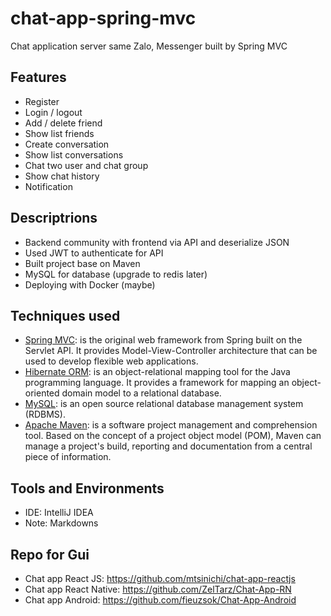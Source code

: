 # chat-app-spring-mvc
Chat application server same Zalo, Messenger built by Spring MVC

## Features

- Register
- Login / logout
- Add / delete friend
- Show list friends
- Create conversation
- Show list conversations
- Chat two user and chat group
- Show chat history
- Notification

## Descriptrions

- Backend community with frontend via API and deserialize JSON
- Used JWT to authenticate for API
- Built project base on Maven
- MySQL for database (upgrade to redis later)
- Deploying with Docker (maybe)

## Techniques used

- [Spring MVC](https://spring.io/): is the original web framework from Spring built on the Servlet API. It provides Model-View-Controller architecture that can be used to develop flexible web applications.
- [Hibernate ORM](http://hibernate.org/orm/): is an object-relational mapping tool for the Java programming language. It provides a framework for mapping an object-oriented domain model to a relational database.
- [MySQL](https://www.mysql.com/): is an open source relational database management system (RDBMS).
- [Apache Maven](https://maven.apache.org/): is a software project management and comprehension tool. Based on the concept of a project object model (POM), Maven can manage a project's build, reporting and documentation from a central piece of information.

## Tools and Environments

- IDE: IntelliJ IDEA
- Note: Markdowns

## Repo for Gui

- Chat app React JS: https://github.com/mtsinichi/chat-app-reactjs
- Chat app React Native: https://github.com/ZelTarz/Chat-App-RN
- Chat app Android: https://github.com/fieuzsok/Chat-App-Android

